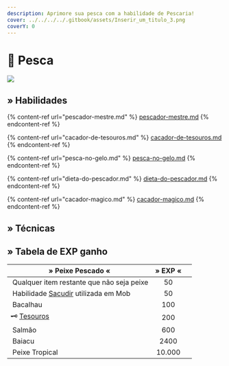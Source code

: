 ```yaml
---
description: Aprimore sua pesca com a habilidade de Pescaria!
cover: ../../../../.gitbook/assets/Inserir_um_titulo_3.png
coverY: 0
---
```


# 🎣 Pesca

![](../../../../.gitbook/assets/FishingSkill.webp)

## » Habilidades

{% content-ref url="pescador-mestre.md" %}
[pescador-mestre.md](pescador-mestre.md)
{% endcontent-ref %}

{% content-ref url="cacador-de-tesouros.md" %}
[cacador-de-tesouros.md](cacador-de-tesouros.md)
{% endcontent-ref %}

{% content-ref url="pesca-no-gelo.md" %}
[pesca-no-gelo.md](pesca-no-gelo.md)
{% endcontent-ref %}

{% content-ref url="dieta-do-pescador.md" %}
[dieta-do-pescador.md](dieta-do-pescador.md)
{% endcontent-ref %}

{% content-ref url="cacador-magico.md" %}
[cacador-magico.md](cacador-magico.md)
{% endcontent-ref %}



## » Técnicas

## » Tabela de EXP ganho

<table><thead><tr><th>» Peixe Pescado «</th><th align="center">» EXP «</th><th data-hidden></th></tr></thead><tbody><tr><td><img src="../../../../.gitbook/assets/Rotten_Flesh_JE3_BE2.webp" alt="" data-size="line"> Qualquer item restante que não seja peixe</td><td align="center">50</td><td></td></tr><tr><td><img src="../../../../.gitbook/assets/Olho_de_Aranha.webp" alt="" data-size="line"> Habilidade <a href="sacudir.md">Sacudir</a> utilizada em Mob</td><td align="center">50</td><td></td></tr><tr><td><img src="../../../../.gitbook/assets/Cod.webp" alt="" data-size="line"> Bacalhau</td><td align="center">100</td><td></td></tr><tr><td>🗝️ <a href="cacador-de-tesouros.md">Tesouros</a></td><td align="center">200</td><td></td></tr><tr><td><img src="../../../../.gitbook/assets/Salmon.webp" alt="" data-size="line"> Salmão</td><td align="center">600</td><td></td></tr><tr><td><img src="../../../../.gitbook/assets/Pufferfish_large.webp" alt="" data-size="line"> Baiacu</td><td align="center">2400</td><td></td></tr><tr><td><img src="../../../../.gitbook/assets/20190130_213406.webp" alt="" data-size="line"> Peixe Tropical</td><td align="center">10.000</td><td></td></tr></tbody></table>
